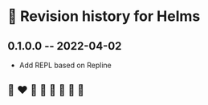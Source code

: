 # 📅 Revision history for Helms

## 0.1.0.0 -- 2022-04-02

* Add REPL based on Repline

## 🌈 ❤️ 💛 💚 💙 🤍 🖤 🦄
